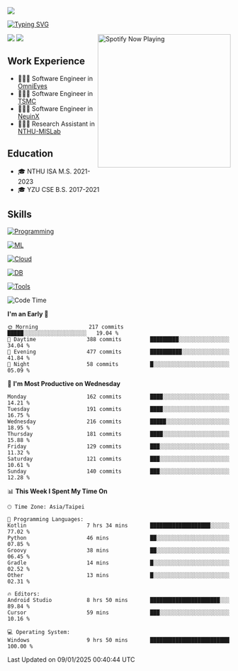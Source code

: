 ![](https://komarev.com/ghpvc/?username=peter0512lee&color=ff69b4)

[![Typing SVG](https://readme-typing-svg.herokuapp.com?color=F742BA&size=20&lines=Hi!+I'm+JYL)](https://git.io/typing-svg)

[<img src="https://spotify-now-playing.peter0512lee.vercel.app/api/spotify-playing" alt="Spotify Now Playing" width="300" align="right" />](https://open.spotify.com/user/21iyoswqgnkoe7peuesmqnhgy)

![](https://leetcard.jacoblin.cool/peter0512lee?theme=dark)
![](https://github-readme-activity-graph.vercel.app/graph?username=peter0512lee&theme=github)

## Work Experience
- 🧑🏻‍💻 Software Engineer in [OmniEyes](https://www.theomnieyes.com/)
- 🧑🏻‍💻 Software Engineer in [TSMC](https://www.tsmc.com/)
- 🧑🏻‍💻 Software Engineer in [NeuinX](https://neuinx.com/)
- 🧑🏻‍💻 Research Assistant in [NTHU-MISLab](https://mislab.cs.nthu.edu.tw/)

## Education
- 🎓 NTHU ISA M.S. 2021-2023
- 🎓 YZU CSE B.S. 2017-2021

## Skills
[![Programming](https://skillicons.dev/icons?i=cpp,py,kotlin)](https://skillicons.dev)

[![ML](https://skillicons.dev/icons?i=pytorch,opencv,sklearn)](https://skillicons.dev)

<!-- [![Web](https://skillicons.dev/icons?i=html,css,react,tailwind,nodejs,vite)](https://skillicons.dev) -->

[![Cloud](https://skillicons.dev/icons?i=aws,azure,docker,k8s)](https://skillicons.dev)

[![DB](https://skillicons.dev/icons?i=postgresql,firebase,sqlite,mongodb)](https://skillicons.dev)

[![Tools](https://skillicons.dev/icons?i=git,github,githubactions,vscode,postman,anaconda,androidstudio)](https://skillicons.dev)

<!--
<table><tr><td valign="top" width="50%">

<img src="https://github-readme-stats-sigma-five.vercel.app/api?username=peter0512lee&hide_border=true&show_icons=true&locale=en&layout=compact&theme=dracula" align="left" style="width: 100%" />

</td><td valign="top" width="50%">

<img src="https://github-readme-stats-sigma-five.vercel.app/api/top-langs?username=peter0512lee&hide_border=true&show_icons=true&locale=en&layout=compact&theme=dracula" align="left" style="width: 100%" />

</td></tr></table>  
-->

<!--START_SECTION:waka-->
![Code Time](http://img.shields.io/badge/Code%20Time-1%2C489%20hrs%2045%20mins-blue)

**I'm an Early 🐤** 

```text
🌞 Morning                217 commits         █████░░░░░░░░░░░░░░░░░░░░   19.04 % 
🌆 Daytime                388 commits         █████████░░░░░░░░░░░░░░░░   34.04 % 
🌃 Evening                477 commits         ██████████░░░░░░░░░░░░░░░   41.84 % 
🌙 Night                  58 commits          █░░░░░░░░░░░░░░░░░░░░░░░░   05.09 % 
```
📅 **I'm Most Productive on Wednesday** 

```text
Monday                   162 commits         ████░░░░░░░░░░░░░░░░░░░░░   14.21 % 
Tuesday                  191 commits         ████░░░░░░░░░░░░░░░░░░░░░   16.75 % 
Wednesday                216 commits         █████░░░░░░░░░░░░░░░░░░░░   18.95 % 
Thursday                 181 commits         ████░░░░░░░░░░░░░░░░░░░░░   15.88 % 
Friday                   129 commits         ███░░░░░░░░░░░░░░░░░░░░░░   11.32 % 
Saturday                 121 commits         ███░░░░░░░░░░░░░░░░░░░░░░   10.61 % 
Sunday                   140 commits         ███░░░░░░░░░░░░░░░░░░░░░░   12.28 % 
```


📊 **This Week I Spent My Time On** 

```text
🕑︎ Time Zone: Asia/Taipei

💬 Programming Languages: 
Kotlin                   7 hrs 34 mins       ███████████████████░░░░░░   77.02 % 
Python                   46 mins             ██░░░░░░░░░░░░░░░░░░░░░░░   07.85 % 
Groovy                   38 mins             ██░░░░░░░░░░░░░░░░░░░░░░░   06.45 % 
Gradle                   14 mins             █░░░░░░░░░░░░░░░░░░░░░░░░   02.52 % 
Other                    13 mins             █░░░░░░░░░░░░░░░░░░░░░░░░   02.31 % 

🔥 Editors: 
Android Studio           8 hrs 50 mins       ██████████████████████░░░   89.84 % 
Cursor                   59 mins             ███░░░░░░░░░░░░░░░░░░░░░░   10.16 % 

💻 Operating System: 
Windows                  9 hrs 50 mins       █████████████████████████   100.00 % 
```


 Last Updated on 09/01/2025 00:40:44 UTC
<!--END_SECTION:waka-->


<!--
**peter0512lee/peter0512lee** is a ✨ _special_ ✨ repository because its `README.md` (this file) appears on your GitHub profile.


